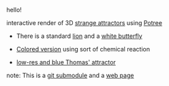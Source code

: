 hello! 

interactive render of 3D [strange attractors](https://en.wikipedia.org/wiki/Attractor) using [Potree](http://potree.org/)


- There is a standard [lion](./lion.html) and a [white butterfly](./white_lorenz.html)

- [Colored version](./chemical_lorenz_v02.html) using sort of chemical reaction

- [low-res and blue Thomas' attractor](./thomas_first_blue.html)



note: 
This is a [git submodule](https://git-scm.com/book/en/v2/Git-Tools-Submodules)
and a [web page](https://xdze2.github.io/chaotic-clouds/)
